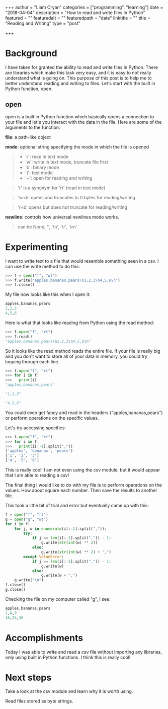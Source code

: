 +++
author = "Liam Cryan"
categories = ["programming", "learning"]
date = "2018-04-04"
description = "How to read and write files in Python"
featured = ""
featuredalt = ""
featuredpath = "date"
linktitle = ""
title = "Reading and Writing"
type = "post"

+++

# Background

I have taken for granted the ability to read and write files in Python.  There
are libraries which make this task very easy, and it is easy to not really
understand what is going on.  This purpose of this post is to help me to
better understand reading and writing to files.  Let's start with the built
in Python function, open.

## open

open is a built in Python function which basically opens a connection to your
file and let's you interact with the data in the file.  Here are some of the
arguments to the function:

**file**: a path-like object

**mode**: optional string specifying the mode in which the file is opened

>  * 'r': read in text mode
>  * 'w': write in text mode, truncate file first
>  * 'b': binary mode
>  * 't': text mode
>  * '+': open for reading and writing

> 'r' is a synonym for 'rt' (read in text mode)

> 'w+b' opens and truncates to 0 bytes for reading/writing

>'r+b' opens but does not truncate for reading/writing

**newline**: controls how universal newlines mode works.  

>  can be None, '', '\n', '\r', '\rn'


# Experimenting

I want to write text to a file that would resemble something seen in a csv.  I
can use the write method to do this:

```python
>>> f = open("f", "wt")
>>> f.write("apples,bananas,pears\n1,2,3\n4,5,6\n")
>>> f.close()
```

My file now looks like this when I open it:

```python
apples,bananas,pears
1,2,3
4,5,6
```

Here is what that looks like reading from Python using the read method:

```python
>>> f.open("f", "rt")
>>> f.read()
"apples,bananas,pears\n1,2,3\n4,5,6\n"
```

So it looks like the read method reads the entire file.  If your file is really
big and you don't want to store all of your data in memory, you could try looping
through each line.

```python
>>> f.open("f", "rt")
>>> for i in f:
>>>   print(i)
"apples,bananas,pears"

"1,2,3"

"4,5,6"

```

You could even get fancy and read in the headers ("apples,bananas,pears") or
perform operations on the specific values.

Let's try accessing specifics:

```python
>>> f.open("f", "rt")
>>> for i in f:
>>>   print(i[:-1].split(","))
['apples', 'bananas', 'pears']
['1', '2', '3']
['4', '5', '6']
```

This is really cool!  I am not even using the csv module, but it would appear
that I am able to reading a csv!

The final thing I would like to do with my file is to perform operations on the
values.  How about square each number.  Then save the results to another file.

This took a little bit of trial and error but eventually came up with this:

```python
f = open("f", "rt")
g = open("g", "wt")
for i in f:
    for j, w in enumerate(i[:-1].split(",")):
        try:
            if j == len(i[:-1].split(",")) - 1:
                g.write(str(int(w) ** 2))
            else:
                g.write(str(int(w) ** 2) + ",")
        except ValueError:
            if j == len(i[:-1].split(",")) - 1:
                g.write(w)
            else:
                g.write(w + ",")
    g.write("\n")
f.close()
g.close()
```

Checking the file on my computer called "g", I see:

```python
apples,bananas,pears
1,4,9
16,25,36
```

# Accomplishments

Today I was able to write and read a csv file without importing any libraries,
only using built in Python functions.  I think this is really cool!

# Next steps

Take a look at the csv module and learn why it is worth using.  

Read files stored as byte strings.
